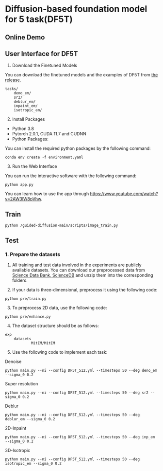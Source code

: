 # Diffusion-based foundation model for 5 task(DF5T)
 
## Online Demo



## User Interface for DF5T

1. Download the Finetuned Models

You can download the finetuned models and the examples of DF5T from [the release](https://drive.google.com/drive/folders/19gP4LV_GbyEcaHz3pufhUO5XVK9MFQgm?usp=drive_link). 


```
tasks/
    deno_em/
    sr2/
    deblur_em/
    inpaint_em/
    isotropic_em/
```

2. Install Packages

* Python 3.8
* Pytorch 2.0.1, CUDA 11.7 and CUDNN 
* Python Packages: 

You can install the required python packages by the following command:

```
conda env create -f environment.yaml
```

3. Run the Web Interface

You can run the interactive software with the following command:


```
python app.py
```

You can learn how to use the app through https://www.youtube.com/watch?v=2AW3lW8pVhw.

## Train


```
python /guided-diffusion-main/scripts/image_train.py
```


## Test

### 1. Prepare the datasets

1. All training and test data involved in the experiments are publicly available datasets. You can download our preprocessed data from [Science Data Bank, ScienceDB](https://www.scidb.cn/detail?dataSetId=8d30c6b23acd46d09e44114e8f739fe4) and unzip them into the corresponding folders. 


2. If your data is three-dimensional, preprocess it using the following code:


```
python pre/train.py
```

3. To preprocess 2D data, use the following code:


```
python pre/enhance.py
```
4. The dataset structure should be as follows:


```
exp
    datasets
            MitEM/MitEM
```
5. Use the following code to implement each task:


Denoise
```
python main.py --ni --config DF5T_512.yml --timesteps 50 --deg deno_em --sigma_0 0.2
```


Super resolution
```
python main.py --ni --config DF5T_512.yml --timesteps 50 --deg sr2 --sigma_0 0.2
```


Deblur
```
python main.py --ni --config DF5T_512.yml --timesteps 50 --deg deblur_em --sigma_0 0.2
```


2D-Inpaint
```
python main.py --ni --config DF5T_512.yml --timesteps 50 --deg inp_em --sigma_0 0.2
```


3D-Isotropic
```
python main.py --ni --config DF5T_512.yml --timesteps 50 --deg isotropic_em --sigma_0 0.2
```
